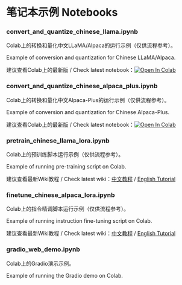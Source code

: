 # 笔记本示例 Notebooks

###  convert_and_quantize_chinese_llama.ipynb

Colab上的转换和量化中文LLaMA/Alpaca的运行示例（仅供流程参考）。

Example of conversion and quantization for Chinese LLaMA/Alpaca.

建议查看Colab上的最新版 / Check latest notebook：<a href="https://colab.research.google.com/drive/1Eak6azD3MLeb-YsfbP8UZC8wrL1ddIMI?usp=sharing" target="_parent"><img src="https://colab.research.google.com/assets/colab-badge.svg" alt="Open In Colab"/></a>

###  convert_and_quantize_chinese_alpaca_plus.ipynb

Colab上的转换和量化中文Alpaca-Plus的运行示例（仅供流程参考）。

Example of conversion and quantization for Chinese Alpaca-Plus.

建议查看Colab上的最新版 / Check latest notebook：<a href="https://colab.research.google.com/drive/1axIgPoThgm-v3rglmRV9QnhVsJKHsHBj?usp=sharing" target="_parent"><img src="https://colab.research.google.com/assets/colab-badge.svg" alt="Open In Colab"/></a>

### pretrain_chinese_llama_lora.ipynb

Colab上的预训练脚本运行示例（仅供流程参考）。

Example of running pre-training script on Colab.

建议查看最新Wiki教程 / Check latest wiki：[中文教程](https://github.com/ymcui/Chinese-LLaMA-Alpaca/wiki/预训练脚本) / [English Tutorial](https://github.com/ymcui/Chinese-LLaMA-Alpaca/wiki/Pretraining-Script)

### finetune_chinese_alpaca_lora.ipynb

Colab上的指令精调脚本运行示例（仅供流程参考）。

Example of running instruction fine-tuning script on Colab.

建议查看最新Wiki教程 / Check latest wiki：[中文教程](https://github.com/ymcui/Chinese-LLaMA-Alpaca/wiki/指令精调脚本) / [English Tutorial](https://github.com/ymcui/Chinese-LLaMA-Alpaca/wiki/SFT-Script)

### gradio_web_demo.ipynb

Colab上的Gradio演示示例。

Example of running the Gradio demo on Colab.
